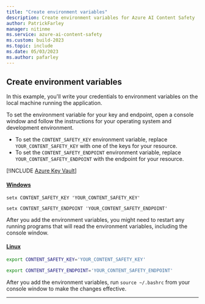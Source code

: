```yaml
---
title: "Create environment variables"
description: Create environment variables for Azure AI Content Safety
author: PatrickFarley
manager: nitinme
ms.service: azure-ai-content-safety
ms.custom: build-2023
ms.topic: include
ms.date: 05/03/2023
ms.author: pafarley
---
```


## Create environment variables 

In this example, you'll write your credentials to environment variables on the local machine running the application.

To set the environment variable for your key and endpoint, open a console window and follow the instructions for your operating system and development environment.

- To set the `CONTENT_SAFETY_KEY` environment variable, replace `YOUR_CONTENT_SAFETY_KEY` with one of the keys for your resource.
- To set the `CONTENT_SAFETY_ENDPOINT` environment variable, replace `YOUR_CONTENT_SAFETY_ENDPOINT` with the endpoint for your resource.

[!INCLUDE [Azure Key Vault](~/reusable-content/ce-skilling/azure/includes/ai-services/security/azure-key-vault.md)]

#### [Windows](#tab/windows)

```console
setx CONTENT_SAFETY_KEY 'YOUR_CONTENT_SAFETY_KEY'
```

```console
setx CONTENT_SAFETY_ENDPOINT 'YOUR_CONTENT_SAFETY_ENDPOINT'
```

After you add the environment variables, you might need to restart any running programs that will read the environment variables, including the console window.

#### [Linux](#tab/linux)

```bash
export CONTENT_SAFETY_KEY='YOUR_CONTENT_SAFETY_KEY'
```

```bash
export CONTENT_SAFETY_ENDPOINT='YOUR_CONTENT_SAFETY_ENDPOINT'
```

After you add the environment variables, run `source ~/.bashrc` from your console window to make the changes effective.

---

